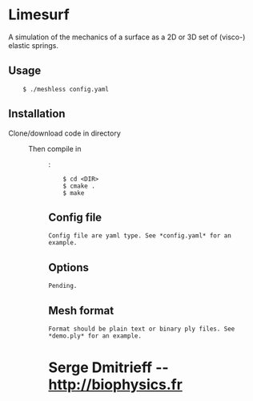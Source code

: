 # Limesurf
A simulation of the mechanics of a surface as a 2D or 3D set of (visco-) elastic springs.

## Usage

```shell
    $ ./meshless config.yaml
```

## Installation

  Clone/download code in directory <DIR>
  Then compile in <DIR> :

```shell
    $ cd <DIR>
    $ cmake .
    $ make 
``` 

## Config file

    Config file are yaml type. See *config.yaml* for an example.

## Options

    Pending.

## Mesh format

    Format should be plain text or binary ply files. See *demo.ply* for an example.

# Serge Dmitrieff -- http://biophysics.fr
